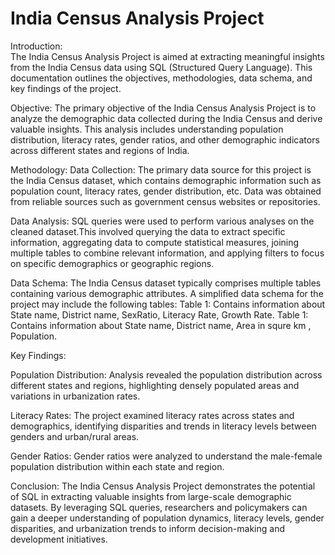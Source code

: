 
# India Census Analysis Project  

Introduction:      
The India Census Analysis Project is aimed at extracting meaningful insights from the India Census data using SQL (Structured Query Language). 
This documentation outlines the objectives, methodologies, data schema, and key findings of the project.

Objective:
The primary objective of the India Census Analysis Project is to analyze the demographic data collected during the India Census and derive valuable insights. 
This analysis includes understanding population distribution, literacy rates, gender ratios, and other demographic indicators across different states and regions of India.

Methodology:
Data Collection: The primary data source for this project is the India Census dataset, which contains demographic information such as population count, 
literacy rates, gender distribution, etc. Data was obtained from reliable sources such as government census websites or repositories.

Data Analysis: SQL queries were used to perform various analyses on the cleaned dataset.This involved querying the data to extract specific information, 
aggregating data to compute statistical measures, joining multiple tables to combine relevant information, and applying filters to focus on specific demographics or geographic regions.


Data Schema:
The India Census dataset typically comprises multiple tables containing various demographic attributes. A simplified data schema for the project may include the following tables:
Table 1: Contains information about State name, District name, SexRatio, Literacy Rate, Growth Rate.
Table 1: Contains information about State name, District name, Area in squre km , Population.

Key Findings:

Population Distribution: Analysis revealed the population distribution across different states and regions, highlighting densely populated areas and variations in urbanization rates.

Literacy Rates: The project examined literacy rates across states and demographics, identifying disparities and trends in literacy levels between genders and urban/rural areas.

Gender Ratios: Gender ratios were analyzed to understand the male-female population distribution within each state and region.

Conclusion:
The India Census Analysis Project demonstrates the potential of SQL in extracting valuable insights from large-scale demographic datasets. By leveraging SQL queries, researchers and policymakers can gain a deeper understanding of population dynamics, literacy levels, gender disparities, and urbanization trends to inform decision-making and development initiatives.
